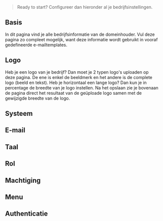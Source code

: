 > Ready to start? Configureer dan hieronder al je bedrijfsinstellingen. 
>

## Basis

In dit pagina vind je alle bedrijfsinformatie van de domeinhouder. Vul deze pagina zo compleet mogelijk, want deze informatie wordt gebruikt in vooraf gedefineerde e-mailtemplates. 

## Logo

Heb je een logo van je bedrijf? Dan moet je 2 typen logo's uploaden op deze pagina. De ene is enkel de beeldmerk en het andere is de complete logo (beeld en tekst). Heb je horizontaal een lange logo? Dan kun je in percentage de breedte van je logo instellen. Na het opslaan zie je bovenaan de pagina direct het resultaat van de geüploade logo samen met de gewijzigde breedte van de logo. 

## Systeem

## E-mail

## Taal

## Rol

## Machtiging

## Menu

## Authenticatie
